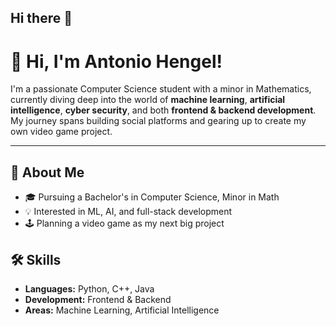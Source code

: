 ## Hi there 👋
# 👋 Hi, I'm Antonio Hengel!

I'm a passionate Computer Science student with a minor in Mathematics, currently diving deep into the world of **machine learning**, **artificial intelligence**, **cyber security**, and both **frontend & backend development**. My journey spans building social platforms and gearing up to create my own video game project.

---

## 🚀 About Me
- 🎓 Pursuing a Bachelor's in Computer Science, Minor in Math
- 💡 Interested in ML, AI, and full-stack development
- 🕹️ Planning a video game as my next big project

## 🛠️ Skills
- **Languages:** Python, C++, Java
- **Development:** Frontend & Backend
- **Areas:** Machine Learning, Artificial Intelligence
<!--
**AntonioHengel7/AntonioHengel7** is a ✨ _special_ ✨ repository because its `README.md` (this file) appears on your GitHub profile.

Here are some ideas to get you started:

- 🔭 I’m currently working on ...
- 🌱 I’m currently learning ...
- 👯 I’m looking to collaborate on ...
- 🤔 I’m looking for help with ...
- 💬 Ask me about ...
- 📫 How to reach me: ...
- 😄 Pronouns: ...
- ⚡ Fun fact: ...
-->
